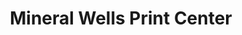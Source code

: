 ---
title: "Mineral Wells Print Center"
url: /mineral-wells/mineral-wells-print-center/
shop: copyshop
---